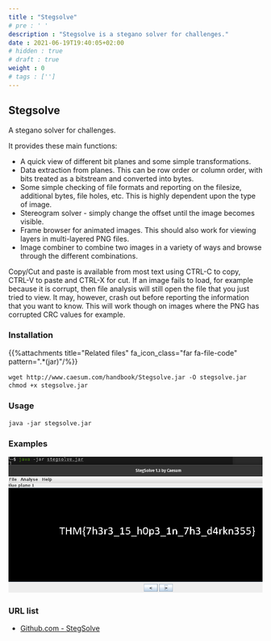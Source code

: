 ```yaml
---
title : "Stegsolve"
# pre : ' '
description : "Stegsolve is a stegano solver for challenges."
date : 2021-06-19T19:40:05+02:00
# hidden : true
# draft : true
weight : 0
# tags : ['']
---
```


## Stegsolve

A stegano solver for challenges.

It provides these main functions:

* A quick view of different bit planes and some simple transformations.
* Data extraction from planes. This can be row order or column order, with bits treated as a bitstream and converted into bytes.
* Some simple checking of file formats and reporting on the filesize, additional bytes, file holes, etc. This is highly dependent upon the type of image.
* Stereogram solver - simply change the offset until the image becomes visible.
* Frame browser for animated images. This should also work for viewing layers in multi-layered PNG files.
* Image combiner to combine two images in a variety of ways and browse through the different combinations.

Copy/Cut and paste is available from most text using CTRL-C to copy, CTRL-V to paste and CTRL-X for cut.
If an image fails to load, for example because it is corrupt, then file analysis will still open the file that you just tried to view. It may, however, crash out before reporting the information that you want to know. This will work though on images where the PNG has corrupted CRC values for example.

### Installation

{{%attachments title="Related files" fa_icon_class="far fa-file-code" pattern=".*(jar)"/%}}

```plain
wget http://www.caesum.com/handbook/Stegsolve.jar -O stegsolve.jar
chmod +x stegsolve.jar
```

### Usage

```plain
java -jar stegsolve.jar
```

### Examples

![Example](images/example.png)

### URL list

* [Github.com - StegSolve](https://github.com/zardus/ctf-tools/blob/master/stegsolve/install)
